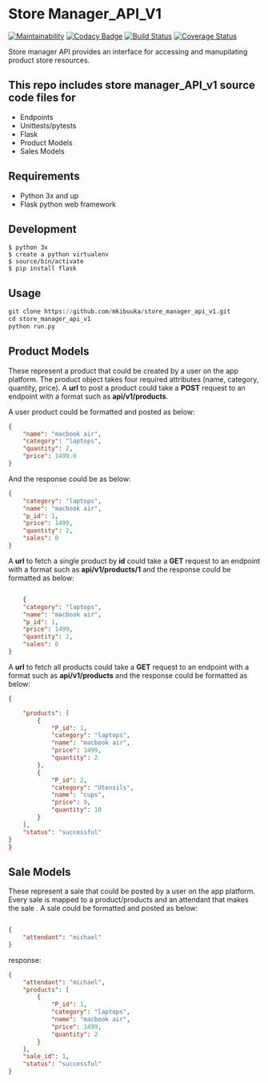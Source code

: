 # Store Manager_API_V1

[![Maintainability](https://api.codeclimate.com/v1/badges/c4b765fc3ef09ddeadf2/maintainability)](https://codeclimate.com/github/mkibuuka/store_manager_api_v1/maintainability)  [![Codacy Badge](https://api.codacy.com/project/badge/Grade/085901b67d7f4a49a921cf0f68a1098a)](https://www.codacy.com/app/mkibuuka/store_manager_api_v1?utm_source=github.com&amp;utm_medium=referral&amp;utm_content=mkibuuka/store_manager_api_v1&amp;utm_campaign=Badge_Grade) [![Build Status](https://travis-ci.org/mkibuuka/store_manager_api_v1.svg?branch=ap1-v3-ft-%23161573359-signup-login-logout)](https://travis-ci.org/mkibuuka/store_manager_api_v1) [![Coverage Status](https://coveralls.io/repos/github/mkibuuka/store_manager_api_v1/badge.svg?branch=ap1-v3-ft-%23161573359-signup-login-logout)](https://coveralls.io/github/mkibuuka/store_manager_api_v1?branch=ap1-v3-ft-%23161573359-signup-login-logout)

Store manager API provides an interface for accessing and manupilating product store resources.

## This repo includes store manager_API_v1 source code files for
* Endpoints
* Unittests/pytests
* Flask
* Product Models
* Sales Models

## Requirements
* Python 3x and up
* Flask python web framework

## Development
```
$ python 3x
$ create a python virtualenv
$ source/bin/activate
$ pip install flask
```
## Usage

```python
git clone https://github.com/mkibuuka/store_manager_api_v1.git
cd store_manager_api_v1
python run.py
```

## Product Models
These represent a product that could be created by a user on the app platform. The product object takes four required attributes (name, category, quantity, price).
A **url** to post a product could take a **POST** request to an endpoint with a format such as **api/v1/products**.

A user product could be formatted and posted as below:
```json
{
	"name": "macbook air",
	"category": "laptops",
	"quantity": 2,
	"price": 1499.0
}
```
And the response could be as below:
```json
{
    "category": "laptops",
    "name": "macbook air",
    "p_id": 1,
    "price": 1499,
    "quantity": 2,
    "sales": 0
}
```
A **url** to fetch a single product by **id** could take a **GET** request to an endpoint with a format such as **api/v1/products/1** and the response could be formatted as below:
```json

    {
    "category": "laptops",
    "name": "macbook air",
    "p_id": 1,
    "price": 1499,
    "quantity": 2,
    "sales": 0
}

```
A **url** to fetch all products could take a **GET** request to an endpoint with a format such as **api/v1/products** and the response could be formatted as below:
```json
{

    "products": [
        {
            "P_id": 1,
            "category": "laptops",
            "name": "macbook air",
            "price": 1499,
            "quantity": 2
        },
        {
            "P_id": 2,
            "category": "Utensils",
            "name": "cups",
            "price": 9,
            "quantity": 10
        }
    ],
    "status": "successful"
}
}
```

## Sale Models
These represent a sale that could be posted by a user on the app platform. Every sale is mapped to a product/products and an attendant that makes the sale .
A sale could be formatted and posted as below:
```json

{
	"attendant": "michael"
}
```

response:
```json
{
    "attendant": "michael",
    "products": [
        {
            "P_id": 1,
            "category": "laptops",
            "name": "macbook air",
            "price": 1499,
            "quantity": 2
        }
    ],
    "sale_id": 1,
    "status": "successful"
}
```
